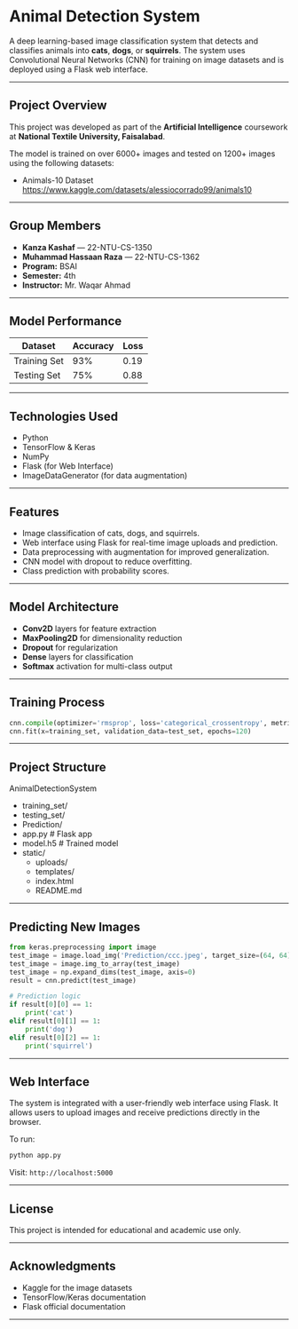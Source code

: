 
# Animal Detection System

A deep learning-based image classification system that detects and classifies animals into **cats**, **dogs**, or **squirrels**. The system uses Convolutional Neural Networks (CNN) for training on image datasets and is deployed using a Flask web interface.

---

## Project Overview

This project was developed as part of the **Artificial Intelligence** coursework at **National Textile University, Faisalabad**.

The model is trained on over 6000+ images and tested on 1200+ images using the following datasets:

- Animals-10 Dataset https://www.kaggle.com/datasets/alessiocorrado99/animals10

---

## Group Members

- **Kanza Kashaf** — 22-NTU-CS-1350  
- **Muhammad Hassaan Raza** — 22-NTU-CS-1362  
- **Program:** BSAI  
- **Semester:** 4th  
- **Instructor:** Mr. Waqar Ahmad

---

## Model Performance

| Dataset        | Accuracy | Loss  |
|----------------|----------|-------|
| Training Set   | 93%      | 0.19  |
| Testing Set    | 75%      | 0.88  |

---

## Technologies Used

- Python
- TensorFlow & Keras
- NumPy
- Flask (for Web Interface)
- ImageDataGenerator (for data augmentation)

---

## Features

- Image classification of cats, dogs, and squirrels.
- Web interface using Flask for real-time image uploads and prediction.
- Data preprocessing with augmentation for improved generalization.
- CNN model with dropout to reduce overfitting.
- Class prediction with probability scores.

---

## Model Architecture

- **Conv2D** layers for feature extraction
- **MaxPooling2D** for dimensionality reduction
- **Dropout** for regularization
- **Dense** layers for classification
- **Softmax** activation for multi-class output

---

## Training Process

```python
cnn.compile(optimizer='rmsprop', loss='categorical_crossentropy', metrics=['accuracy'])
cnn.fit(x=training_set, validation_data=test_set, epochs=120)
```

---

## Project Structure

AnimalDetectionSystem
- training_set/
- testing_set/
- Prediction/
- app.py                 # Flask app
- model.h5               # Trained model
- static/
   - uploads/
   - templates/
   - index.html
   - README.md

---

## Predicting New Images

```python
from keras.preprocessing import image
test_image = image.load_img('Prediction/ccc.jpeg', target_size=(64, 64))
test_image = image.img_to_array(test_image)
test_image = np.expand_dims(test_image, axis=0)
result = cnn.predict(test_image)

# Prediction logic
if result[0][0] == 1:
    print('cat')
elif result[0][1] == 1:
    print('dog')
elif result[0][2] == 1:
    print('squirrel')
```

---

## Web Interface

The system is integrated with a user-friendly web interface using Flask. It allows users to upload images and receive predictions directly in the browser.

To run:

```bash
python app.py
```

Visit: `http://localhost:5000`

---

## License

This project is intended for educational and academic use only.

---

## Acknowledgments

- Kaggle for the image datasets  
- TensorFlow/Keras documentation  
- Flask official documentation  

---
